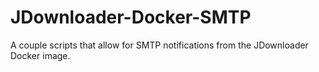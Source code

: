 # JDownloader-Docker-SMTP
A couple scripts that allow for SMTP notifications from the JDownloader Docker image.
